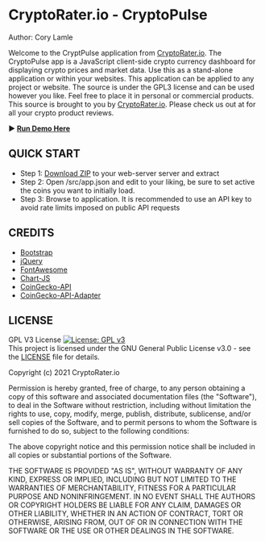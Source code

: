 # CryptoRater.io - CryptoPulse
Author: Cory Lamle

Welcome to the CryptPulse application from [CryptoRater.io](https://cryptorater.io). The CryptoPulse app is a JavaScript client-side crypto currency dashboard for displaying crypto prices and market data. Use this as a stand-alone application or within your websites. This application can be applied to any project or website. The source is under the GPL3 license and can be used however you like.  Feel free to place it in personal or commercial products. This source is brought to you by [CryptoRater.io](https://cryptorater.io). Please check us out at for all your crypto product reviews.

**:arrow_forward: [Run Demo Here](https://cryptorater-pulse.vercel.app)**

## QUICK START
- Step 1:  [Download ZIP](https://github.com/lifeinthegrid/CryptoRater-Markets/tree/main) to your web-server server and extract
- Step 2:  Open /src/app.json and edit to your liking, be sure to set active the coins you want to initially load.
- Step 3:  Browse to application.  It is recommended to use an API key to avoid rate limits imposed on public API requests

## CREDITS
* [Bootstrap](https://getbootstrap.com)
* [jQuery](https://jquery.com)
* [FontAwesome](https://fontawesome.com)
* [Chart-JS](https://www.chartjs.org)
* [CoinGecko-API](https://www.coingecko.com/api/documentations/v3)
* [CoinGecko-API-Adapter](https://github.com/Archento/CoinGecko-API-Adapter)

## LICENSE
 GPL V3 License
 [![License: GPL v3](https://img.shields.io/badge/License-GPLv3-blue.svg)](https://www.gnu.org/licenses/gpl-3.0)\
 This project is licensed under the GNU General Public License v3.0 - see the [LICENSE](LICENSE) file for details.

 Copyright (c) 2021 CryptoRater.io

 Permission is hereby granted, free of charge, to any person obtaining a copy of this software and associated documentation files (the "Software"), to
 deal in the Software without restriction, including without limitation the rights to use, copy, modify, merge, publish, distribute, sublicense, and/or
 sell copies of the Software, and to permit persons to whom the Software is furnished to do so, subject to the following conditions:

 The above copyright notice and this permission notice shall be included in all copies or substantial portions of the Software.

 THE SOFTWARE IS PROVIDED "AS IS", WITHOUT WARRANTY OF ANY KIND, EXPRESS OR IMPLIED, INCLUDING BUT NOT LIMITED TO THE WARRANTIES OF MERCHANTABILITY,
 FITNESS FOR A PARTICULAR PURPOSE AND NONINFRINGEMENT. IN NO EVENT SHALL THE AUTHORS OR COPYRIGHT HOLDERS BE LIABLE FOR ANY CLAIM, DAMAGES OR OTHER
 LIABILITY, WHETHER IN AN ACTION OF CONTRACT, TORT OR OTHERWISE, ARISING FROM, OUT OF OR IN CONNECTION WITH THE SOFTWARE OR THE USE OR OTHER DEALINGS
 IN THE SOFTWARE.